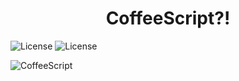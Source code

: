 <h1 align="center">CoffeeScript?!</h1>
<!-- <img alt="Use My Tech Stuff" src="https://i.imgur.com/uyDqF9H.png"> -->
<p>
  <img alt="License" src="https://img.shields.io/badge/license-MIT-yellow.svg">
  <img alt="License" src="https://img.shields.io/github/followers/jamiegoodnight?label=Follow&style=social">
</p>

![CoffeeScript](https://i.imgur.com/qbkT8v5.png)
